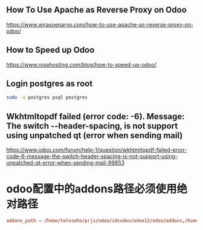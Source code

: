 ## How To Use Apache as Reverse Proxy on Odoo

https://www.wirasoenaryo.com/how-to-use-apache-as-reverse-proxy-on-odoo/

## How to Speed up Odoo

https://www.rosehosting.com/blog/how-to-speed-up-odoo/

## Login postgres as root

```sh
sudo -u postgres psql postgres
```

## Wkhtmltopdf failed (error code: -6). Message: The switch --header-spacing, is not support using unpatched qt (error when sending mail)
https://www.odoo.com/forum/help-1/question/wkhtmltopdf-failed-error-code-6-message-the-switch-header-spacing-is-not-support-using-unpatched-qt-error-when-sending-mail-99853


# odoo配置中的addons路径必须使用绝对路径

```conf
addons_path = /home/telesoho/prjs/odoo/idcodoo/odoo12/odoo/addons,/home/telesoho/prjs/odoo/idcodoo/odoo12/addons,/home/telesoho/prjs/odoo/idcodoo/addons
```

